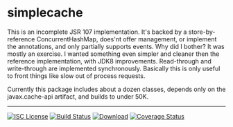 # simplecache
This is an incomplete JSR 107 implementation. It's backed by a store-by-reference ConcurrentHashMap, does'nt offer
management, or implement the annotations, and only partially supports events. Why did I bother? It was mostly an exercise.
I wanted something even simpler and cleaner then the reference implementation, with JDK8 improvements. Read-through and
write-through are implemented synchronously. Basically this is only useful to front things like slow out of process requests.

Currently this package includes about a dozen classes, depends only on the javax.cache-api artifact,
and builds to under 50K.

-----
[![ISC License](http://shields-nwillc.rhcloud.com/shield/tldrlegal?package=ISC)](http://shields-nwillc.rhcloud.com/homepage/tldrlegal?package=ISC)
[![Build Status](http://shields-nwillc.rhcloud.com/shield/travis-ci?path=nwillc&package=simplecache)](http://shields-nwillc.rhcloud.com/homepage/travis-ci?path=nwillc&package=simplecache)
[![Download](http://shields-nwillc.rhcloud.com/shield/jcenter?path=nwillc&package=simplecache)](http://shields-nwillc.rhcloud.com/homepage/jcenter?group=com.github.nwillc&package=simplecache&path=nwillc/maven/simplecache)
[![Coverage Status](http://shields-nwillc.rhcloud.com/shield/codecov?path=github/nwillc&package=simplecache)](http://shields-nwillc.rhcloud.com/homepage/codecov?path=github/nwillc&package=simplecache)






